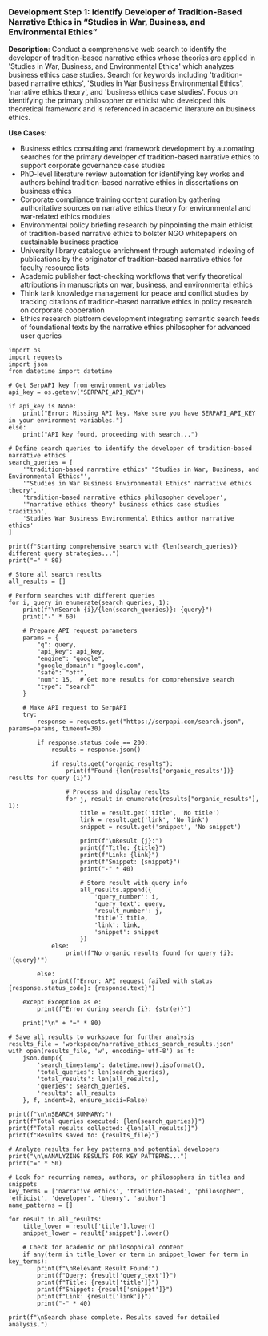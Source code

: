 ### Development Step 1: Identify Developer of Tradition-Based Narrative Ethics in “Studies in War, Business, and Environmental Ethics”

**Description**: Conduct a comprehensive web search to identify the developer of tradition-based narrative ethics whose theories are applied in 'Studies in War, Business, and Environmental Ethics' which analyzes business ethics case studies. Search for keywords including 'tradition-based narrative ethics', 'Studies in War Business Environmental Ethics', 'narrative ethics theory', and 'business ethics case studies'. Focus on identifying the primary philosopher or ethicist who developed this theoretical framework and is referenced in academic literature on business ethics.

**Use Cases**:
- Business ethics consulting and framework development by automating searches for the primary developer of tradition-based narrative ethics to support corporate governance case studies
- PhD-level literature review automation for identifying key works and authors behind tradition-based narrative ethics in dissertations on business ethics
- Corporate compliance training content curation by gathering authoritative sources on narrative ethics theory for environmental and war-related ethics modules
- Environmental policy briefing research by pinpointing the main ethicist of tradition-based narrative ethics to bolster NGO whitepapers on sustainable business practice
- University library catalogue enrichment through automated indexing of publications by the originator of tradition-based narrative ethics for faculty resource lists
- Academic publisher fact-checking workflows that verify theoretical attributions in manuscripts on war, business, and environmental ethics
- Think tank knowledge management for peace and conflict studies by tracking citations of tradition-based narrative ethics in policy research on corporate cooperation
- Ethics research platform development integrating semantic search feeds of foundational texts by the narrative ethics philosopher for advanced user queries

```
import os
import requests
import json
from datetime import datetime

# Get SerpAPI key from environment variables
api_key = os.getenv("SERPAPI_API_KEY")

if api_key is None:
    print("Error: Missing API key. Make sure you have SERPAPI_API_KEY in your environment variables.")
else:
    print("API key found, proceeding with search...")

# Define search queries to identify the developer of tradition-based narrative ethics
search_queries = [
    '"tradition-based narrative ethics" "Studies in War, Business, and Environmental Ethics"',
    '"Studies in War Business Environmental Ethics" narrative ethics theory',
    'tradition-based narrative ethics philosopher developer',
    '"narrative ethics theory" business ethics case studies tradition',
    'Studies War Business Environmental Ethics author narrative ethics'
]

print(f"Starting comprehensive search with {len(search_queries)} different query strategies...")
print("=" * 80)

# Store all search results
all_results = []

# Perform searches with different queries
for i, query in enumerate(search_queries, 1):
    print(f"\nSearch {i}/{len(search_queries)}: {query}")
    print("-" * 60)
    
    # Prepare API request parameters
    params = {
        "q": query,
        "api_key": api_key,
        "engine": "google",
        "google_domain": "google.com",
        "safe": "off",
        "num": 15,  # Get more results for comprehensive search
        "type": "search"
    }
    
    # Make API request to SerpAPI
    try:
        response = requests.get("https://serpapi.com/search.json", params=params, timeout=30)
        
        if response.status_code == 200:
            results = response.json()
            
            if results.get("organic_results"):
                print(f"Found {len(results['organic_results'])} results for query {i}")
                
                # Process and display results
                for j, result in enumerate(results["organic_results"], 1):
                    title = result.get('title', 'No title')
                    link = result.get('link', 'No link')
                    snippet = result.get('snippet', 'No snippet')
                    
                    print(f"\nResult {j}:")
                    print(f"Title: {title}")
                    print(f"Link: {link}")
                    print(f"Snippet: {snippet}")
                    print("-" * 40)
                    
                    # Store result with query info
                    all_results.append({
                        'query_number': i,
                        'query_text': query,
                        'result_number': j,
                        'title': title,
                        'link': link,
                        'snippet': snippet
                    })
            else:
                print(f"No organic results found for query {i}: '{query}'")
                
        else:
            print(f"Error: API request failed with status {response.status_code}: {response.text}")
            
    except Exception as e:
        print(f"Error during search {i}: {str(e)}")
    
    print("\n" + "=" * 80)

# Save all results to workspace for further analysis
results_file = 'workspace/narrative_ethics_search_results.json'
with open(results_file, 'w', encoding='utf-8') as f:
    json.dump({
        'search_timestamp': datetime.now().isoformat(),
        'total_queries': len(search_queries),
        'total_results': len(all_results),
        'queries': search_queries,
        'results': all_results
    }, f, indent=2, ensure_ascii=False)

print(f"\n\nSEARCH SUMMARY:")
print(f"Total queries executed: {len(search_queries)}")
print(f"Total results collected: {len(all_results)}")
print(f"Results saved to: {results_file}")

# Analyze results for key patterns and potential developers
print("\n\nANALYZING RESULTS FOR KEY PATTERNS...")
print("=" * 50)

# Look for recurring names, authors, or philosophers in titles and snippets
key_terms = ['narrative ethics', 'tradition-based', 'philosopher', 'ethicist', 'developer', 'theory', 'author']
name_patterns = []

for result in all_results:
    title_lower = result['title'].lower()
    snippet_lower = result['snippet'].lower()
    
    # Check for academic or philosophical content
    if any(term in title_lower or term in snippet_lower for term in key_terms):
        print(f"\nRelevant Result Found:")
        print(f"Query: {result['query_text']}")
        print(f"Title: {result['title']}")
        print(f"Snippet: {result['snippet']}")
        print(f"Link: {result['link']}")
        print("-" * 40)

print(f"\nSearch phase complete. Results saved for detailed analysis.")
```
